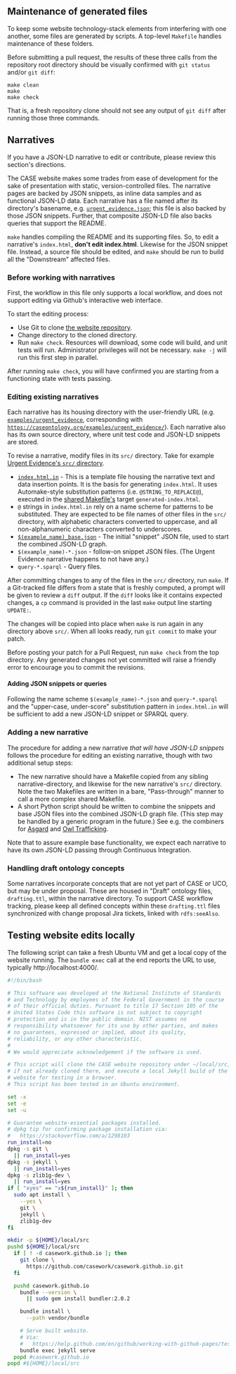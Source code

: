 ## Maintenance of generated files

To keep some website technology-stack elements from interfering with one another, some files are generated by scripts.  A top-level `Makefile` handles maintenance of these folders.

Before submitting a pull request, the results of these three calls from the repository root directory should be visually confirmed with `git status` and/or `git diff`:

```
make clean
make
make check
```

That is, a fresh repository clone should not see any output of `git diff` after running those three commands.


## Narratives

If you have a JSON-LD narrative to edit or contribute, please review this section's directions.

The CASE website makes some trades from ease of development for the sake of presentation with static, version-controlled files.  The narrative pages are backed by JSON snippets, as inline data samples and as functional JSON-LD data.  Each narrative has a file named after its directory's basename, e.g. [`urgent_evidence.json`](examples/urgent_evidence/urgent_evidence.json); this file is also backed by those JSON snippets.  Further, that composite JSON-LD file also backs queries that support the README.

`make` handles compiling the README and its supporting files.  So, to edit a narrative's `index.html`, **don't edit index.html**.  Likewise for the JSON snippet file.  Instead, a source file should be edited, and `make` should be run to build all the "Downstream" affected files.


### Before working with narratives

First, the workflow in this file only supports a local workflow, and does not support editing via Github's interactive web interface.

To start the editing process:

* Use Git to clone [the website repository](https://github.com/casework/casework.github.io/).
* Change directory to the cloned directory.
* Run `make check`.  Resources will download, some code will build, and unit tests will run.  Administrator privileges will not be necessary.  `make -j` will run this first step in parallel.

After running `make check`, you will have confirmed you are starting from a functioning state with tests passing.


### Editing existing narratives

Each narrative has its housing directory with the user-friendly URL (e.g. [`examples/urgent_evidence`](examples/urgent_evidence), corresponding with [`https://caseontology.org/examples/urgent_evidence/`](https://caseontology.org/examples/urgent_evidence/)).  Each narrative also has its own source directory, where unit test code and JSON-LD snippets are stored.

To revise a narrative, modify files in its `src/` directory.  Take for example [Urgent Evidence's `src/` directory](examples/urgent_evidence/src).

* [`index.html.in`](examples/urgent_evidence/src/index.html.in) - This is a template file housing the narrative text and data insertion points.  It is the basis for generating `index.html`.  It uses Automake-style substitution patterns (i.e. `@STRING_TO_REPLACE@`), executed in the [shared Makefile's](examples/src/example-src.mk) target `generated-index.html`.
* `@` strings in `index.html.in` rely on a name scheme for patterns to be substituted.  They are expected to be file names of other files in the `src/` directory, with alphabetic characters converted to uppercase, and all non-alphanumeric characters converted to underscores.
* [`$(example_name)_base.json`](examples/urgent_evidence/src/urgent_evidence_base.json) - The initial "snippet" JSON file, used to start the combined JSON-LD graph.
* `$(example_name)-*.json` - follow-on snippet JSON files.  (The Urgent Evidence narrative happens to not have any.)
* `query-*.sparql` - Query files.

After committing changes to any of the files in the `src/` directory, run `make`.  If a Git-tracked file differs from a state that is freshly computed, a prompt will be given to review a `diff` output.  If the `diff` looks like it contains expected changes, a `cp` command is provided in the last `make` output line starting `UPDATE:`.

The changes will be copied into place when `make` is run again in any directory above `src/`.  When all looks ready, run `git commit` to make your patch.

Before posting your patch for a Pull Request, run `make check` from the top directory.  Any generated changes not yet committed will raise a friendly error to encourage you to commit the revisions.


#### Adding JSON snippets or queries

Following the name scheme `$(example_name)-*.json` and `query-*.sparql` and the "upper-case, under-score" substitution pattern in `index.html.in` will be sufficient to add a new JSON-LD snippet or SPARQL query.


### Adding a new narrative

The procedure for adding a new narrative *that will have JSON-LD snippets* follows the procedure for editing an existing narrative, though with two additional setup steps:

* The new narrative should have a Makefile copied from any sibling narrative-directory, and likewise for the new narrative's `src/` directory.  Note the two Makefiles are written in a bare, "Pass-through" manner to call a more complex shared Makefile.
* A short Python script should be written to combine the snippets and base JSON files into the combined JSON-LD graph file.  (This step may be handled by a generic program in the future.)  See e.g. the combiners for [Asgard](examples/asgard/src/asgard_json.py) and [Owl Trafficking](examples/owl_trafficking/src/owl_trafficking_json.py).


Note that to assure example base functionality, we expect each narrative to have its own JSON-LD passing through Continuous Integration.


### Handling draft ontology concepts

Some narratives incorporate concepts that are not yet part of CASE or UCO, but may be under proposal.  These are housed in "Draft" ontology files, `drafting.ttl`, within the narrative directory.  To support CASE workflow tracking, please keep all defined concepts within these `drafting.ttl` files synchronized with change proposal Jira tickets, linked with `rdfs:seeAlso`.


## Testing website edits locally

The following script can take a fresh Ubuntu VM and get a local copy of the website running. The `bundle exec` call at the end reports the URL to use, typically http://localhost:4000/.

```bash
#!/bin/bash

# This software was developed at the National Institute of Standards
# and Technology by employees of the Federal Government in the course
# of their official duties. Pursuant to title 17 Section 105 of the
# United States Code this software is not subject to copyright
# protection and is in the public domain. NIST assumes no
# responsibility whatsoever for its use by other parties, and makes
# no guarantees, expressed or implied, about its quality,
# reliability, or any other characteristic.
#
# We would appreciate acknowledgement if the software is used.

# This script will clone the CASE website repository under ~/local/src,
# if not already cloned there, and execute a local Jekyll build of the
# website for testing in a browser.
# This script has been tested in an Ubuntu environment.

set -x
set -e
set -u

# Guarantee website-essential packages installed.
# dpkg tip for confirming package installation via:
#   https://stackoverflow.com/a/1298103
run_install=no
dpkg -s git \
  || run_install=yes
dpkg -s jekyll \
  || run_install=yes
dpkg -s zlib1g-dev \
  || run_install=yes
if [ "xyes" == "x${run_install}" ]; then
  sudo apt install \
    --yes \
    git \
    jekyll \
    zlib1g-dev
fi

mkdir -p ${HOME}/local/src
pushd ${HOME}/local/src
  if [ ! -d casework.github.io ]; then
    git clone \
      https://github.com/casework/casework.github.io.git
  fi

  pushd casework.github.io
    bundle --version \
      || sudo gem install bundler:2.0.2

    bundle install \
      --path vendor/bundle

    # Serve built website.
    # Via:
    #   https://help.github.com/en/github/working-with-github-pages/testing-your-github-pages-site-locally-with-jekyll
    bundle exec jekyll serve
  popd #casework.github.io
popd #${HOME}/local/src
```
